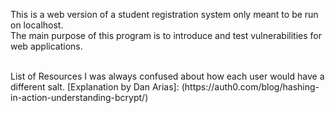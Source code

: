 This is a web version of a student registration system only meant to be run on localhost.<br>
The main purpose of this program is to introduce and test vulnerabilities for web applications.

<br>
List of Resources
I was always confused about how each user would have a different salt. 
[Explanation by Dan Arias]: (https://auth0.com/blog/hashing-in-action-understanding-bcrypt/)